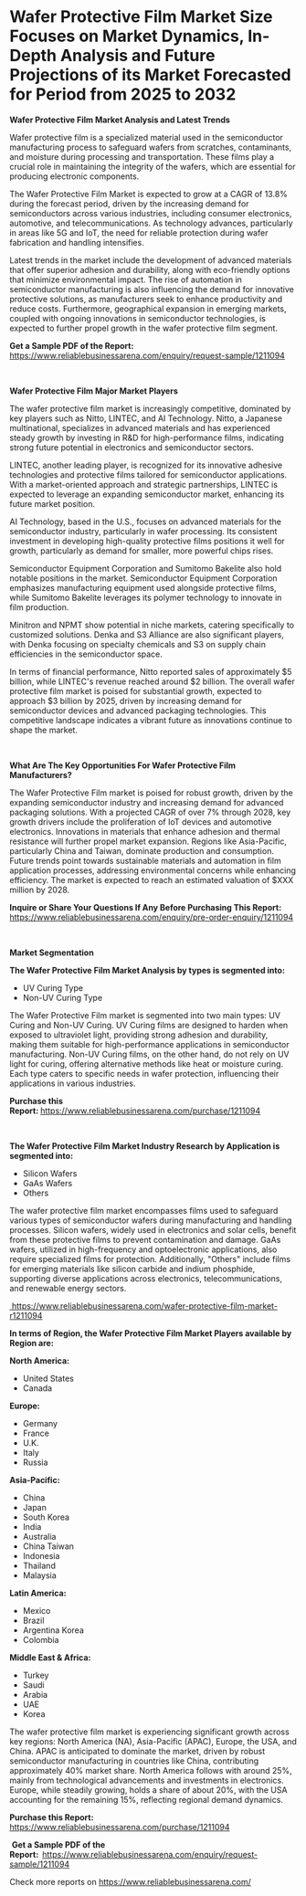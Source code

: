 <p><h1>Wafer Protective Film Market Size Focuses on Market Dynamics, In-Depth Analysis and Future Projections of its Market Forecasted for Period from 2025 to 2032</h1></p><p><strong>Wafer Protective Film Market Analysis and Latest Trends</strong></p>
<p><p>Wafer protective film is a specialized material used in the semiconductor manufacturing process to safeguard wafers from scratches, contaminants, and moisture during processing and transportation. These films play a crucial role in maintaining the integrity of the wafers, which are essential for producing electronic components. </p><p>The Wafer Protective Film Market is expected to grow at a CAGR of 13.8% during the forecast period, driven by the increasing demand for semiconductors across various industries, including consumer electronics, automotive, and telecommunications. As technology advances, particularly in areas like 5G and IoT, the need for reliable protection during wafer fabrication and handling intensifies. </p><p>Latest trends in the market include the development of advanced materials that offer superior adhesion and durability, along with eco-friendly options that minimize environmental impact. The rise of automation in semiconductor manufacturing is also influencing the demand for innovative protective solutions, as manufacturers seek to enhance productivity and reduce costs. Furthermore, geographical expansion in emerging markets, coupled with ongoing innovations in semiconductor technologies, is expected to further propel growth in the wafer protective film segment.</p></p>
<p><strong>Get a Sample PDF of the Report:&nbsp;</strong> <a href="https://www.reliablebusinessarena.com/enquiry/request-sample/1211094?utm_campaign=3578&utm_medium=2&utm_source=Github&utm_content=ia&utm_term=24032025&utm_id=wafer-protective-film">https://www.reliablebusinessarena.com/enquiry/request-sample/1211094</a></p>
<p>&nbsp;</p>
<p><strong>Wafer Protective Film Major Market Players</strong></p>
<p><p>The wafer protective film market is increasingly competitive, dominated by key players such as Nitto, LINTEC, and AI Technology. Nitto, a Japanese multinational, specializes in advanced materials and has experienced steady growth by investing in R&D for high-performance films, indicating strong future potential in electronics and semiconductor sectors.</p><p>LINTEC, another leading player, is recognized for its innovative adhesive technologies and protective films tailored for semiconductor applications. With a market-oriented approach and strategic partnerships, LINTEC is expected to leverage an expanding semiconductor market, enhancing its future market position.</p><p>AI Technology, based in the U.S., focuses on advanced materials for the semiconductor industry, particularly in wafer processing. Its consistent investment in developing high-quality protective films positions it well for growth, particularly as demand for smaller, more powerful chips rises.</p><p>Semiconductor Equipment Corporation and Sumitomo Bakelite also hold notable positions in the market. Semiconductor Equipment Corporation emphasizes manufacturing equipment used alongside protective films, while Sumitomo Bakelite leverages its polymer technology to innovate in film production.</p><p>Minitron and NPMT show potential in niche markets, catering specifically to customized solutions. Denka and S3 Alliance are also significant players, with Denka focusing on specialty chemicals and S3 on supply chain efficiencies in the semiconductor space.</p><p>In terms of financial performance, Nitto reported sales of approximately $5 billion, while LINTEC's revenue reached around $2 billion. The overall wafer protective film market is poised for substantial growth, expected to approach $3 billion by 2025, driven by increasing demand for semiconductor devices and advanced packaging technologies. This competitive landscape indicates a vibrant future as innovations continue to shape the market.</p></p>
<p>&nbsp;</p>
<p><strong>What Are The Key Opportunities For Wafer Protective Film Manufacturers?</strong></p>
<p><p>The Wafer Protective Film market is poised for robust growth, driven by the expanding semiconductor industry and increasing demand for advanced packaging solutions. With a projected CAGR of over 7% through 2028, key growth drivers include the proliferation of IoT devices and automotive electronics. Innovations in materials that enhance adhesion and thermal resistance will further propel market expansion. Regions like Asia-Pacific, particularly China and Taiwan, dominate production and consumption. Future trends point towards sustainable materials and automation in film application processes, addressing environmental concerns while enhancing efficiency. The market is expected to reach an estimated valuation of $XXX million by 2028.</p></p>
<p><strong>Inquire or Share Your Questions If Any Before Purchasing This Report:</strong> <a href="https://www.reliablebusinessarena.com/enquiry/pre-order-enquiry/1211094?utm_campaign=3578&utm_medium=2&utm_source=Github&utm_content=ia&utm_term=24032025&utm_id=wafer-protective-film">https://www.reliablebusinessarena.com/enquiry/pre-order-enquiry/1211094</a></p>
<p>&nbsp;</p>
<p><strong>Market Segmentation</strong></p>
<p><strong>The Wafer Protective Film Market Analysis by types is segmented into:</strong></p>
<p><ul><li>UV Curing Type</li><li>Non-UV Curing Type</li></ul></p>
<p><p>The Wafer Protective Film market is segmented into two main types: UV Curing and Non-UV Curing. UV Curing films are designed to harden when exposed to ultraviolet light, providing strong adhesion and durability, making them suitable for high-performance applications in semiconductor manufacturing. Non-UV Curing films, on the other hand, do not rely on UV light for curing, offering alternative methods like heat or moisture curing. Each type caters to specific needs in wafer protection, influencing their applications in various industries.</p></p>
<p><strong>Purchase this Report:&nbsp;</strong><a href="https://www.reliablebusinessarena.com/purchase/1211094?utm_campaign=3578&utm_medium=2&utm_source=Github&utm_content=ia&utm_term=24032025&utm_id=wafer-protective-film">https://www.reliablebusinessarena.com/purchase/1211094</a></p>
<p>&nbsp;</p>
<p><strong>The Wafer Protective Film Market Industry Research by Application is segmented into:</strong></p>
<p><ul><li>Silicon Wafers</li><li>GaAs Wafers</li><li>Others</li></ul></p>
<p><p>The wafer protective film market encompasses films used to safeguard various types of semiconductor wafers during manufacturing and handling processes. Silicon wafers, widely used in electronics and solar cells, benefit from these protective films to prevent contamination and damage. GaAs wafers, utilized in high-frequency and optoelectronic applications, also require specialized films for protection. Additionally, "Others" include films for emerging materials like silicon carbide and indium phosphide, supporting diverse applications across electronics, telecommunications, and renewable energy sectors.</p></p>
<p><a href="https://www.reliablebusinessarena.com/wafer-protective-film-market-r1211094?utm_campaign=3578&utm_medium=2&utm_source=Github&utm_content=ia&utm_term=24032025&utm_id=wafer-protective-film">&nbsp;https://www.reliablebusinessarena.com/wafer-protective-film-market-r1211094</a></p>
<p><strong>In terms of Region, the Wafer Protective Film Market Players available by Region are:</strong></p>
<p>
    <p> <strong> North America: </strong>
        <ul>
            <li>United States</li>
            <li>Canada</li>
        </ul>
        </p> 
    <p> <strong> Europe: </strong>
        <ul>
            <li>Germany</li>
            <li>France</li>
            <li>U.K.</li>
            <li>Italy</li>
            <li>Russia</li>
        </ul>
        </p> 
    <p> <strong> Asia-Pacific: </strong>
        <ul>
            <li>China</li>
            <li>Japan</li>
            <li>South Korea</li>
            <li>India</li>
            <li>Australia</li>
            <li>China Taiwan</li>
            <li>Indonesia</li>
            <li>Thailand</li>
            <li>Malaysia</li>
        </ul>
        </p> 
    <p> <strong> Latin America: </strong>
        <ul>
            <li>Mexico</li>
            <li>Brazil</li>
            <li>Argentina Korea</li>
            <li>Colombia</li>
        </ul>
        </p> 
    <p> <strong> Middle East & Africa: </strong>
        <ul>
            <li>Turkey</li>
            <li>Saudi</li>
            <li>Arabia</li>
            <li>UAE</li>
            <li>Korea</li>
        </ul>
    </p>
    </p>
<p><p>The wafer protective film market is experiencing significant growth across key regions: North America (NA), Asia-Pacific (APAC), Europe, the USA, and China. APAC is anticipated to dominate the market, driven by robust semiconductor manufacturing in countries like China, contributing approximately 40% market share. North America follows with around 25%, mainly from technological advancements and investments in electronics. Europe, while steadily growing, holds a share of about 20%, with the USA accounting for the remaining 15%, reflecting regional demand dynamics.</p></p>
<p><strong>Purchase this Report: </strong><a href="https://www.reliablebusinessarena.com/purchase/1211094?utm_campaign=3578&utm_medium=2&utm_source=Github&utm_content=ia&utm_term=24032025&utm_id=wafer-protective-film">https://www.reliablebusinessarena.com/purchase/1211094</a></p>
<p>&nbsp;<strong>Get a Sample PDF of the Report:&nbsp;&nbsp;</strong><a href="https://www.reliablebusinessarena.com/enquiry/request-sample/1211094?utm_campaign=3578&utm_medium=2&utm_source=Github&utm_content=ia&utm_term=24032025&utm_id=wafer-protective-film">https://www.reliablebusinessarena.com/enquiry/request-sample/1211094</a></p>
<p><strong></strong></p>
<p>Check more reports on <a href="https://www.reliablebusinessarena.com/?utm_campaign=3578&utm_medium=2&utm_source=Github&utm_content=ia&utm_term=24032025&utm_id=wafer-protective-film">https://www.reliablebusinessarena.com/</a></p>